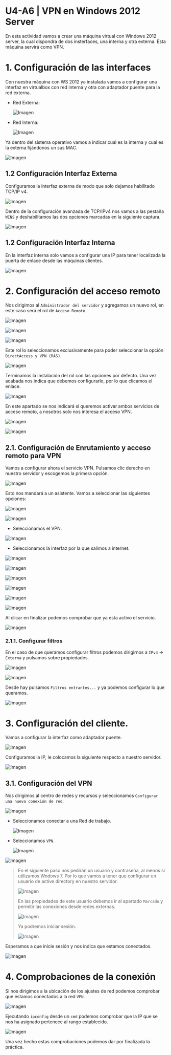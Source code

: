 # U4-A6 | VPN en Windows 2012 Server

En esta actividad vamos a crear una máquina virtual con Windows 2012 server, la cual dispondra de dos insterfaces, una interna y otra externa. Esta máquina servirá como VPN.

# 1. Configuración de las interfaces

Con nuestra máquina con WS 2012 ya instalada vamos a configurar una interfaz en virtualbox con red interna y otra con adaptador puente para la red externa.

- Red Externa:

  ![Imagen](img/001.png)

- Red Interna:

  ![Imagen](img/002.png)

Ya dentro del sistema operativo vamos a indicar cual es la interna y cual es la externa fijándonos un sus MAC.

![Imagen](img/003.png)

## 1.2 Configuración Interfaz Externa

Configuramos la interfaz externa de modo que solo dejamos habilitado TCP/IP v4.

![Imagen](img/004.png)

Dentro de la configuración avanzada de TCP/IPv4 nos vamos a las pestaña `WINS` y deshabilitamos las dos opciones marcadas en la siguiente captura.

![Imagen](img/005.png)

## 1.2 Configuración Interfaz Interna

En la interfaz interna solo vamos a configurar una IP para tener localizada la puerta de enlace desde las máquinas clientes.

![Imagen](img/006.png)

# 2. Configuración del acceso remoto

Nos dirigimos al `Administrador del servidor` y agregamos un nuevo rol, en este caso será el rol de `Acceso Remoto`.

![Imagen](img/007.png)

![Imagen](img/008.png)

![Imagen](img/009.png)

Este rol lo seleccionamos exclusivamente para poder seleccionar la opción `DirectAccess y VPN (RAS)`.

![Imagen](img/010.png)

Terminamos la instalación del rol con las opciones por defecto. Una vez acabada nos indica que debemos configurarlo, por lo que clicamos el enlace.

![Imagen](img/011.png)

En este apartado se nos indicará si queremos activar ambos servicios de acceso remoto, a nosotros solo nos interesa el acceso VPN.

![Imagen](img/012.png)

![Imagen](img/013.png)

## 2.1. Configuración de Enrutamiento y acceso remoto para VPN

Vamos a configurar ahora el servicio VPN. Pulsamos clic derecho en nuestro servidor y escogemos la primera opción.

![Imagen](img/014.png)

Esto nos mandará a un asistente. Vamos a seleccionar las siguientes opciones:

![Imagen](img/015.png)

![Imagen](img/016.png)

- Seleccionamos el VPN.

![Imagen](img/017.png)

- Seleccionamos la interfaz por la que salimos a internet.

![Imagen](img/018.png)

![Imagen](img/019.png)

![Imagen](img/020.png)

![Imagen](img/021.png)

![Imagen](img/022.png)

![Imagen](img/023.png)

Al clicar en finalizar podemos comprobar que ya esta activo el servicio.

![Imagen](img/024.png)

### 2.1.1. Configurar filtros

En el caso de que queramos configurar filtros podemos dirigirnos a `IPv4` -> `Externa` y pulsamos sobre propiedades.

![Imagen](img/025.png)

![Imagen](img/026.png)

Desde hay pulsamos `Filtros entrantes...` y ya podemos configurar lo que queramos.

![Imagen](img/027.png)

# 3. Configuración del cliente.

Vamos a configurar la interfaz como adaptador puente.

![Imagen](img/028.png)

Configuramos la IP, le colocamos la siguiente respecto a nuestro servidor.

![Imagen](img/029.png)

## 3.1. Configuración del VPN

Nos dirigimos al centro de redes y recursos y seleccionamos `Configurar una nueva conexión de red`.

![Imagen](img/030.png)

- Seleccionamos conectar a una Red de trabajo.

  ![Imagen](img/031.png)

- Seleccionamos `VPN`.

  ![Imagen](img/032.png)

![Imagen](img/033.png)

> En el siguiente paso nos pedirán un usuario y contraseña, al menos si utilizamos Wndows 7. Por lo que vamos a tener que configurar un usuario de active directory en nuestro servidor.
>
>![Imagen](img/034.png)
>
>En las propiedades de este usuario debemos ir al apartado `Marcado` y permitir las conexiones desde redes externas.
>
>![Imagen](img/035.png)
>
>Ya podremos iniciar sesión.
>
>![Imagen](img/036.png)

Esperamos a que inicie sesión y nos indica que estamos conectados.

![Imagen](img/037.png)

# 4. Comprobaciones de la conexión

Si nos dirigimos a la ubicación de los ajustes de red podemos comprobar que estamos conectados a la red `VPN`.

![Imagen](img/038.png)

Ejecutando `ipconfig` desde un `cmd` podemos comprobar que la IP que se nos ha asignado pertenece al rango establecido.

![Imagen](img/039.png)

Una vez hecho estas comprobaciones podemos dar por finalizada la práctica.
